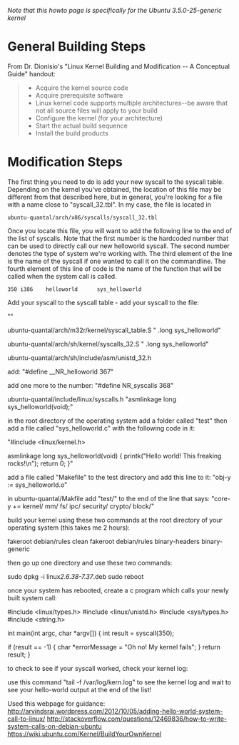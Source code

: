 *Note that this howto page is specifically for the Ubuntu 3.5.0-25-generic kernel*

General Building Steps
======================

From Dr. Dionisio's "Linux Kernel Building and Modification -- A Conceptual Guide" handout:

>  * Acquire the kernel source code
>  * Acquire prerequisite software
>  * Linux kernel code supports multiple architectures--be aware that not all source files will apply to your build
>  * Configure the kernel (for your architecture)
>  * Start the actual build sequence
>  * Install the build products

Modification Steps
==================

The first thing you need to do is add your new syscall to the syscall table.
Depending on the kernel you've obtained, the location of this file may be
different from that described here, but in general, you're looking for a file
with a name close to "syscall_32.tbl". In my case, the file is located in

    ubuntu-quantal/arch/x86/syscalls/syscall_32.tbl

Once you locate this file, you will want to add the following line to the end of
the list of syscalls. Note that the first number is the hardcoded number that
can be used to directly call our new helloworld syscall. The second number
denotes the type of system we're working with. The third element of the line is
the name of the syscall if one wanted to call it on the commandline. The fourth
element of this line of code is the name of the function that will be called
when the system call is called.

~~~
350 i386    helloworld      sys_helloworld
~~~


Add your syscall to the syscall table - add your syscall to the file:

""

ubuntu-quantal/arch/m32r/kernel/syscall_table.S 
"    .long sys_helloworld"

ubuntu-quantal/arch/sh/kernel/syscalls_32.S
"    .long sys_helloworld"

ubuntu-quantal/arch/sh/include/asm/unistd_32.h

add: "#define __NR_helloworld     367"

add one more to the number: "#define NR_syscalls 368"

ubuntu-quantal/include/linux/syscalls.h
"asmlinkage long sys_helloworld(void);"


in the root directory of the operating system add a folder called "test"
then add a file called "sys_helloworld.c" with the following code in it:

"#include <linux/kernel.h>

asmlinkage long sys_helloworld(void) {
    printk("Hello world! This freaking rocks!\n");
    return 0;
}"

add a file called "Makefile" to the test directory and add this line to it:
"obj-y := sys_helloworld.o"

in ubuntu-quantal/Makfile add "test/" to the end of the line that says:
"core-y		+= kernel/ mm/ fs/ ipc/ security/ crypto/ block/"

build your kernel using these two commands at the root directory of your operating system (this takes me 2 hours):

fakeroot debian/rules clean
fakeroot debian/rules binary-headers binary-generic

then go up one directory and use these two commands:

sudo dpkg -i linux*2.6.38-7.37*.deb
sudo reboot

once your system has rebooted, create a c program which calls your newly built system call:

#include <linux/types.h>
#include <linux/unistd.h>
#include <sys/types.h>
#include <string.h>

int main(int argc, char *argv[]) {
  int result = syscall(350);

  if (result == -1) {
    char *errorMessage = "Oh no! My kernel fails";
  }
  return result;
}


to check to see if your syscall worked, check your kernel log:

use this command "tail -f /var/log/kern.log" to see the kernel log and wait to see your hello-world output at the end of the list!




Used this webpage for guidance:
http://arvindsraj.wordpress.com/2012/10/05/adding-hello-world-system-call-to-linux/
http://stackoverflow.com/questions/12469836/how-to-write-system-calls-on-debian-ubuntu
https://wiki.ubuntu.com/Kernel/BuildYourOwnKernel
